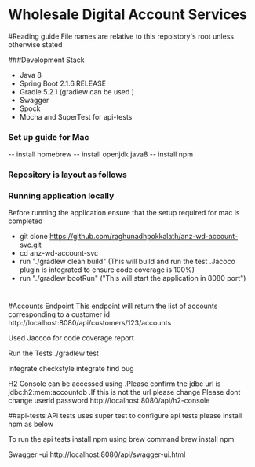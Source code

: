 Wholesale Digital Account Services
=========================================

#Reading guide
File names are relative to this repoistory's root unless otherwise stated

###Development Stack
- Java 8
- Spring Boot 2.1.6.RELEASE
- Gradle 5.2.1 (gradlew can be used )
- Swagger
- Spock
- Mocha and SuperTest for api-tests

### Set up guide for  Mac
-- install homebrew
-- install openjdk java8
-- install npm 


### Repository is layout as follows 



### Running application locally 
Before running the application ensure that the setup required for mac is completed
   -  git clone https://github.com/raghunadhpokkalath/anz-wd-account-svc.git
   -  cd anz-wd-account-svc
   - run "./gradlew clean build"  (This will build and run the test .Jacoco plugin is integrated to ensure code coverage is 100%)
   - run "./gradlew bootRun"  ("This will start the application in 8080 port")



#

#Accounts Endpoint
This endpoint will return the list of accounts corresponding to a customer id
http://localhost:8080/api/customers/123/accounts

Used Jaccoo for code coverage report

Run the Tests
 ./gradlew test
 
 
 Integrate checkstyle
 integrate find bug
 
 
 H2 Console can be accessed using .Please confirm the jdbc url is jdbc:h2:mem:accountdb .If this is not the url please change Please dont change userid password
 http://localhost:8080/api/h2-console 
 
 ##api-tests 
 APi tests uses super test to configure api tests please install npm as below
 
 To run the api tests install npm using brew command
 brew install npm
 
 Swagger -ui 
http://localhost:8080/api/swagger-ui.html

 
 
